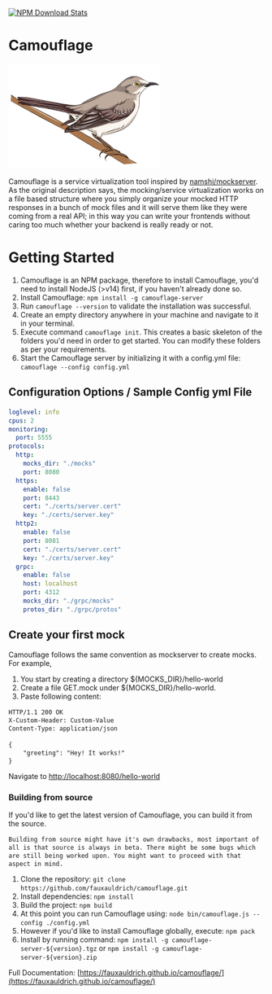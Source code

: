 [![NPM Download Stats](https://nodei.co/npm/camouflage-server.png?downloads=true)](https://www.npmjs.com/package/camouflage-server)

# Camouflage

<img src="docs/camouflage.png" alt="camouflage.png" width="300"/>

Camouflage is a service virtualization tool inspired by [namshi/mockserver](https://github.com/namshi/mockserver). As the original description says, the mocking/service virtualization works on a file based structure where you simply organize your mocked HTTP responses in a bunch of mock files and it will serve them like they were coming from a real API; in this way you can write your frontends without caring too much whether your backend is really ready or not.

# Getting Started

1.  Camouflage is an NPM package, therefore to install Camouflage, you'd need to install NodeJS (>v14) first, if you haven't already done so.
2.  Install Camouflage: `npm install -g camouflage-server`
3.  Run `camouflage --version` to validate the installation was successful.
4.  Create an empty directory anywhere in your machine and navigate to it in your terminal.
5.  Execute command `camouflage init`. This creates a basic skeleton of the folders you'd need in order to get started. You can modify these folders as per your requirements.
6.  Start the Camouflage server by initializing it with a config.yml file: `camouflage --config config.yml`

## Configuration Options / Sample Config yml File

```yaml
loglevel: info
cpus: 2
monitoring:
  port: 5555
protocols:
  http:
    mocks_dir: "./mocks"
    port: 8080
  https:
    enable: false
    port: 8443
    cert: "./certs/server.cert"
    key: "./certs/server.key"
  http2:
    enable: false
    port: 8081
    cert: "./certs/server.cert"
    key: "./certs/server.key"
  grpc:
    enable: false
    host: localhost
    port: 4312
    mocks_dir: "./grpc/mocks"
    protos_dir: "./grpc/protos"
```

## Create your first mock

Camouflage follows the same convention as mockserver to create mocks. For example,

1. You start by creating a directory ${MOCKS_DIR}/hello-world
2. Create a file GET.mock under ${MOCKS_DIR}/hello-world.
3. Paste following content:

```
HTTP/1.1 200 OK
X-Custom-Header: Custom-Value
Content-Type: application/json

{
    "greeting": "Hey! It works!"
}
```

Navigate to [http://localhost:8080/hello-world](http://localhost:8080/hello-world)

### Building from source

If you'd like to get the latest version of Camouflage, you can build it from the source.

    Building from source might have it's own drawbacks, most important of all is that source is always in beta. There might be some bugs which are still being worked upon. You might want to proceed with that aspect in mind.

1. Clone the repository: `git clone https://github.com/fauxauldrich/camouflage.git`
2. Install dependencies: `npm install`
3. Build the project: `npm build`
4. At this point you can run Camouflage using: `node bin/camouflage.js --config ./config.yml`
5. However if you'd like to install Camouflage globally, execute: `npm pack`
6. Install by running command: `npm install -g camouflage-server-${version}.tgz` or `npm install -g camouflage-server-${version}.zip`

Full Documentation: [https://fauxauldrich.github.io/camouflage/](https://fauxauldrich.github.io/camouflage/)
